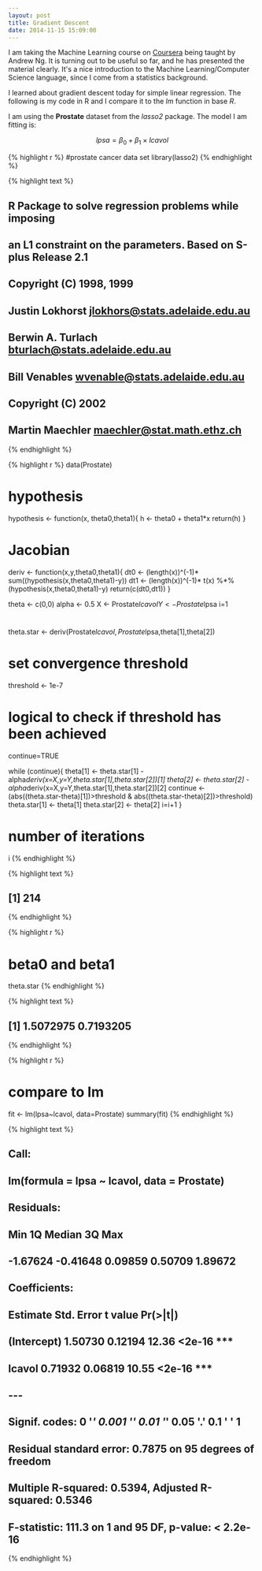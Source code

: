 ```yaml
---
layout: post
title: Gradient Descent
date: 2014-11-15 15:09:00
---
```

 
I am taking the Machine Learning course on [Coursera](https://class.coursera.org/ml-007/lecture) being taught by Andrew Ng. It is turning out to be useful so far, and he has presented the material clearly. It's a nice introduction to the Machine Learning/Computer Science language, since I come from a statistics background. 

I learned about gradient descent today for simple linear regression. The following is my code in R and I compare it to the *lm* function in base *R*. 
<!--more-->
I am using the **Prostate** dataset from the *lasso2* package. The model I am fitting is:

$$ lpsa = \beta_0 + \beta_1 \times lcavol  $$


{% highlight r %}
#prostate cancer data set
library(lasso2)
{% endhighlight %}



{% highlight text %}
## R Package to solve regression problems while imposing
## 	 an L1 constraint on the parameters. Based on S-plus Release 2.1
## Copyright (C) 1998, 1999
## Justin Lokhorst   <jlokhors@stats.adelaide.edu.au>
## Berwin A. Turlach <bturlach@stats.adelaide.edu.au>
## Bill Venables     <wvenable@stats.adelaide.edu.au>
## 
## Copyright (C) 2002
## Martin Maechler <maechler@stat.math.ethz.ch>
{% endhighlight %}



{% highlight r %}
data(Prostate)

# hypothesis
hypothesis <- function(x, theta0,theta1){
    h <- theta0 + theta1*x
    return(h)
}

# Jacobian
deriv <- function(x,y,theta0,theta1){
    dt0 <- (length(x))^(-1)* sum((hypothesis(x,theta0,theta1)-y))
    dt1 <- (length(x))^(-1)* t(x) %*% (hypothesis(x,theta0,theta1)-y)
    return(c(dt0,dt1))
}

theta <- c(0,0)
alpha <- 0.5
X <- Prostate$lcavol
Y <- Prostate$lpsa
i=1
#
theta.star <- deriv(Prostate$lcavol,Prostate$lpsa,theta[1],theta[2])
# set convergence threshold
threshold <- 1e-7
# logical to check if threshold has been achieved
continue=TRUE

while (continue){
    theta[1] <- theta.star[1] - alpha*deriv(x=X,y=Y,theta.star[1],theta.star[2])[1]
    theta[2] <- theta.star[2] - alpha*deriv(x=X,y=Y,theta.star[1],theta.star[2])[2]
    continue <- (abs((theta.star-theta)[1])>threshold & abs((theta.star-theta)[2])>threshold)
    theta.star[1] <- theta[1]
    theta.star[2] <- theta[2]
    i=i+1
}

# number of iterations
i
{% endhighlight %}



{% highlight text %}
## [1] 214
{% endhighlight %}



{% highlight r %}
# beta0 and beta1
theta.star
{% endhighlight %}



{% highlight text %}
## [1] 1.5072975 0.7193205
{% endhighlight %}



{% highlight r %}
# compare to lm
fit <- lm(lpsa~lcavol, data=Prostate)
summary(fit)
{% endhighlight %}



{% highlight text %}
## 
## Call:
## lm(formula = lpsa ~ lcavol, data = Prostate)
## 
## Residuals:
##      Min       1Q   Median       3Q      Max 
## -1.67624 -0.41648  0.09859  0.50709  1.89672 
## 
## Coefficients:
##             Estimate Std. Error t value Pr(>|t|)    
## (Intercept)  1.50730    0.12194   12.36   <2e-16 ***
## lcavol       0.71932    0.06819   10.55   <2e-16 ***
## ---
## Signif. codes:  0 '***' 0.001 '**' 0.01 '*' 0.05 '.' 0.1 ' ' 1
## 
## Residual standard error: 0.7875 on 95 degrees of freedom
## Multiple R-squared:  0.5394,	Adjusted R-squared:  0.5346 
## F-statistic: 111.3 on 1 and 95 DF,  p-value: < 2.2e-16
{% endhighlight %}
